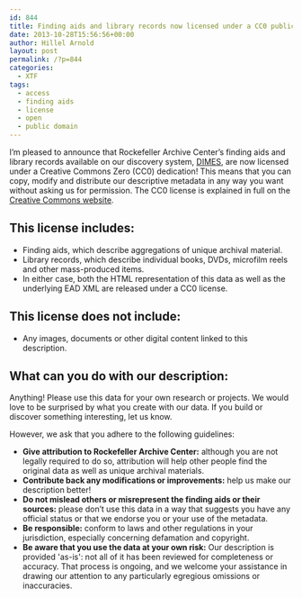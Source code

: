 ```yaml
---
id: 844
title: Finding aids and library records now licensed under a CC0 public domain dedication
date: 2013-10-28T15:56:56+00:00
author: Hillel Arnold
layout: post
permalink: /?p=844
categories:
  - XTF
tags:
  - access
  - finding aids
  - license
  - open
  - public domain
---
```

I’m pleased to announce that Rockefeller Archive Center’s finding aids and library records available on our discovery system, [DIMES](http://dimes.rockarch.org), are now licensed under a Creative Commons Zero (CC0) dedication! This means that you can copy, modify and distribute our descriptive metadata in any way you want without asking us for permission. The CC0 license is explained in full on the [Creative Commons website](http://creativecommons.org/publicdomain/zero/1.0/).<!--more-->

## This license includes:

* Finding aids, which describe aggregations of unique archival material.
* Library records, which describe individual books, DVDs, microfilm reels and other mass-produced items.
* In either case, both the HTML representation of this data as well as the underlying EAD XML are released under a CC0 license.

## This license does not include:

* Any images, documents or other digital content linked to this description.

## What can you do with our description:

Anything! Please use this data for your own research or projects. We would love to be surprised by what you create with our data. If you build or discover something interesting, let us know.

However, we ask that you adhere to the following guidelines:

* **Give attribution to Rockefeller Archive Center:** although you are not legally required to do so, attribution will help other people find the original data as well as unique archival materials.
* **Contribute back any modifications or improvements:** help us make our description better!
* **Do not mislead others or misrepresent the finding aids or their sources:** please don’t use this data in a way that suggests you have any official status or that we endorse you or your use of the metadata.
* **Be responsible:** conform to laws and other regulations in your jurisdiction, especially concerning defamation and copyright.
* **Be aware that you use the data at your own risk:** Our description is provided 'as-is': not all of it has been reviewed for completeness or accuracy. That process is ongoing, and we welcome your assistance in drawing our attention to any particularly egregious omissions or inaccuracies.
